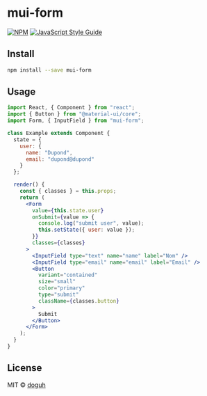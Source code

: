 # mui-form

>

[![NPM](https://img.shields.io/npm/v/mui-form.svg)](https://www.npmjs.com/package/mui-form) [![JavaScript Style Guide](https://img.shields.io/badge/code_style-standard-brightgreen.svg)](https://standardjs.com)

## Install

```bash
npm install --save mui-form
```

## Usage

```jsx
import React, { Component } from "react";
import { Button } from "@material-ui/core";
import Form, { InputField } from "mui-form";

class Example extends Component {
  state = {
    user: {
      name: "Dupond",
      email: "dupond@dupond"
    }
  };

  render() {
    const { classes } = this.props;
    return (
      <Form
        value={this.state.user}
        onSubmit={value => {
          console.log("submit user", value);
          this.setState({ user: value });
        }}
        classes={classes}
      >
        <InputField type="text" name="name" label="Nom" />
        <InputField type="email" name="email" label="Email" />
        <Button
          variant="contained"
          size="small"
          color="primary"
          type="submit"
          className={classes.button}
        >
          Submit
        </Button>
      </Form>
    );
  }
}
```

## License

MIT © [doguh](https://github.com/doguh)
